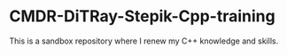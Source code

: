 # CMDR-DiTRay-Stepik-Cpp-training
This is a sandbox repository where I renew my C++ knowledge and skills.
